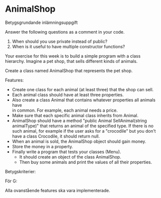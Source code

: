 # AnimalShop
Betygsgrundande inlämningsuppgift

Answer the following questions as a comment in your code.
1. When should you use private instead of public?
2. When is it useful to have multiple constructor functions?

Your exercise for this week is to build a simple program with a class hierarchy. Imagine a pet shop, that sells different kinds of animals.

Create a class named AnimalShop that represents the pet shop.

Features:

- Create one class for each animal (at least three) that the shop can sell.
- Each animal class should have at least three properties.
- Also create a class Animal that contains whatever properties all animals have  
  in common. For example, each animal needs a price.
- Make sure that each specific animal class inherits from Animal.
- AnimalShop should have a method "public Animal SellAnimal(string animalType)" that returns an animal of the specified type.
If there is no such animal, for example if the user asks for a "crocodile" but you don't have a class Crocodile, it should return null.
- When an animal is sold, the AnimalShop object should gain money.
- Store the money in a property.
- Finally write a program that tests your classes (Menu).
  - It should create an object of the class AnimalShop.
  - Then buy some animals and print the values of all their properties.

Betygskriterier:

För G:

Alla ovanstående features ska vara implementerade.
